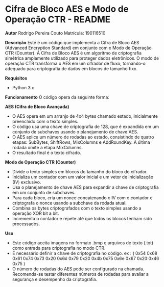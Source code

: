 # Cifra de Bloco AES e Modo de Operação CTR - README

**Autor**
Rodrigo Pereira Couto
Matrícula: 190116510

**Descrição**
Este é um código que implementa a Cifra de Bloco AES (Advanced Encryption Standard) em conjunto com o Modo de Operação CTR (Counter). A Cifra de Bloco AES é um algoritmo de criptografia simétrica amplamente utilizado para proteger dados eletrônicos. O modo de operação CTR transforma o AES em um cifrador de fluxo, tornando-o adequado para criptografia de dados em blocos de tamanho fixo.

**Requisitos**
- Python 3.x

**Funcionamento**
O código opera da seguinte forma:

**AES (Cifra de Bloco Avançada)**
- O AES opera em um arranjo de 4x4 bytes chamado estado, inicialmente preenchido com o texto simples.
- O código usa uma chave de criptografia de 128, que é expandida em um conjunto de subchaves usando o planejamento de chave AES.
- O AES aplica um número de rodadas ao estado, consistindo de quatro etapas: SubBytes, ShiftRows, MixColumns e AddRoundKey. A última rodada omite a etapa MixColumns.
- O resultado final é o texto cifrado.

**Modo de Operação CTR (Counter)**
- Divide o texto simples em blocos do tamanho do bloco do cifrador.
- Inicializa um contador com um valor inicial e um vetor de inicialização (IV) exclusivo.
- Usa o planejamento de chave AES para expandir a chave de criptografia em um conjunto de subchaves.
- Para cada bloco, cria um nonce concatenando o IV com o contador e criptografa o nonce usando a subchave da rodada atual.
- Combina os bytes criptografados com o texto simples usando a operação XOR bit a bit.
- Incrementa o contador e repete até que todos os blocos tenham sido processados.

**Uso**
- Este código aceita imagens no formato .bmp e arquivos de texto (.txt) como entrada para criptografia no modo CTR.
- É necessário definir a chave de criptografia no código. ex : ( 0x54 0x68 0x61 0x74 0x73 0x20 0x6d 0x79 0x20 0x4b 0x75 0x6e 0x67 0x20 0x46 0x75 ) 
- O número de rodadas do AES pode ser configurado na chamada. Recomenda-se testar diferentes números de rodadas para avaliar a segurança e desempenho da criptografia.
